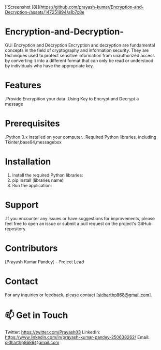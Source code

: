 ![Screenshot (8)](https://github.com/prayash-kumar/Encryption-and-Decryption-/assets/147251894/a1b7c8e

# Encryption-and-Decryption-
GUI Encryption and Decryption
Encryption and decryption are fundamental concepts in the field of cryptography and information security. They are techniques used to protect sensitive information from unauthorized access by converting it into a different format that can only be read or understood by individuals who have the appropriate key.

# Features
.Provide Encrypition your data
.Using Key to Encrypt and Decrypt a message
# Prerequisites
.Python 3.x installed on your computer.
.Required Python libraries, including Tkinter,base64,messagebox
# Installation
1. Install the required Python libraries:
2. pip install (libraries name)
3. Run the application:
# Support
.If you encounter any issues or have suggestions for improvements, please feel free to open an issue or submit a pull request on the project's GitHub repository.
# Contributors
[Prayash Kumar Pandey] - Project Lead
# Contact
For any inquiries or feedback, please contact [sidharthp868@gmail.com].

# 📫 Get in Touch
Twitter: https://twitter.com/Prayash03
LinkedIn: https://www.linkedin.com/in/prayash-kumar-pandey-250638262/
Email: sidharthp8689@gmail.com
